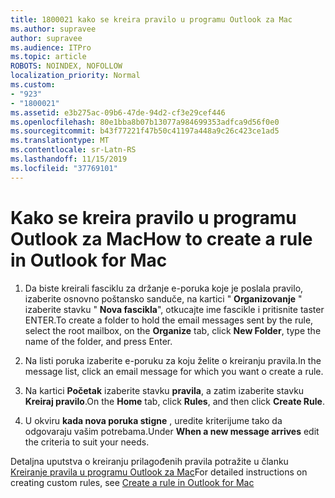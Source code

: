 ```yaml
---
title: 1800021 kako se kreira pravilo u programu Outlook za Mac
ms.author: supravee
author: supravee
ms.audience: ITPro
ms.topic: article
ROBOTS: NOINDEX, NOFOLLOW
localization_priority: Normal
ms.custom:
- "923"
- "1800021"
ms.assetid: e3b275ac-09b6-47de-94d2-cf3e29cef446
ms.openlocfilehash: 80e1bba8b07b13077a984699353adfca9d56f0e0
ms.sourcegitcommit: b43f77221f47b50c41197a448a9c26c423ce1ad5
ms.translationtype: MT
ms.contentlocale: sr-Latn-RS
ms.lasthandoff: 11/15/2019
ms.locfileid: "37769101"
---
```

# <a name="how-to-create-a-rule-in-outlook-for-mac"></a><span data-ttu-id="80640-102">Kako se kreira pravilo u programu Outlook za Mac</span><span class="sxs-lookup"><span data-stu-id="80640-102">How to create a rule in Outlook for Mac</span></span>

1. <span data-ttu-id="80640-103">Da biste kreirali fasciklu za držanje e-poruka koje je poslala pravilo, izaberite osnovno poštansko sanduče, na kartici " **Organizovanje** " izaberite stavku " **Nova fascikla**", otkucajte ime fascikle i pritisnite taster ENTER.</span><span class="sxs-lookup"><span data-stu-id="80640-103">To create a folder to hold the email messages sent by the rule, select the root mailbox, on the **Organize** tab, click **New Folder**, type the name of the folder, and press Enter.</span></span>

2. <span data-ttu-id="80640-104">Na listi poruka izaberite e-poruku za koju želite o kreiranju pravila.</span><span class="sxs-lookup"><span data-stu-id="80640-104">In the message list, click an email message for which you want o create a rule.</span></span>

3. <span data-ttu-id="80640-105">Na kartici **Početak** izaberite stavku **pravila**, a zatim izaberite stavku **Kreiraj pravilo**.</span><span class="sxs-lookup"><span data-stu-id="80640-105">On the **Home** tab, click **Rules**, and then click **Create Rule**.</span></span>

4. <span data-ttu-id="80640-106">U okviru **kada nova poruka stigne** , uredite kriterijume tako da odgovaraju vašim potrebama.</span><span class="sxs-lookup"><span data-stu-id="80640-106">Under **When a new message arrives** edit the criteria to suit your needs.</span></span> 

<span data-ttu-id="80640-107">Detaljna uputstva o kreiranju prilagođenih pravila potražite u članku [Kreiranje pravila u programu Outlook za Mac](https://aka.ms/AA1uy0v)</span><span class="sxs-lookup"><span data-stu-id="80640-107">For detailed instructions on creating custom rules, see [Create a rule in Outlook for Mac](https://aka.ms/AA1uy0v)</span></span>
  